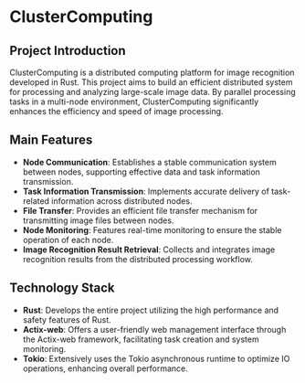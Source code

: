 # ClusterComputing

## Project Introduction

ClusterComputing is a distributed computing platform for image recognition developed in Rust. This project aims to build an efficient distributed system for processing and analyzing large-scale image data. By parallel processing tasks in a multi-node environment, ClusterComputing significantly enhances the efficiency and speed of image processing.

## Main Features

- **Node Communication**: Establishes a stable communication system between nodes, supporting effective data and task information transmission.
- **Task Information Transmission**: Implements accurate delivery of task-related information across distributed nodes.
- **File Transfer**: Provides an efficient file transfer mechanism for transmitting image files between nodes.
- **Node Monitoring**: Features real-time monitoring to ensure the stable operation of each node.
- **Image Recognition Result Retrieval**: Collects and integrates image recognition results from the distributed processing workflow.

## Technology Stack

- **Rust**: Develops the entire project utilizing the high performance and safety features of Rust.
- **Actix-web**: Offers a user-friendly web management interface through the Actix-web framework, facilitating task creation and system monitoring.
- **Tokio**: Extensively uses the Tokio asynchronous runtime to optimize IO operations, enhancing overall performance.
